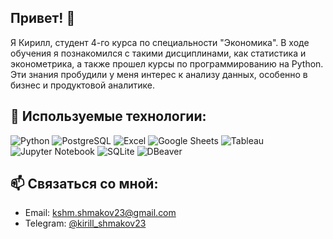 ## Привет! 👋

Я Кирилл, студент 4-го курса по специальности "Экономика". В ходе обучения я познакомился с такими дисциплинами, как статистика и эконометрика, а также прошел курсы по программированию на Python. Эти знания пробудили у меня интерес к анализу данных, особенно в бизнес и продуктовой аналитике.

## 🚀 Используемые технологии:
![Python](https://img.shields.io/badge/python-%233776AB.svg?&style=for-the-badge&logo=python&logoColor=white)
![PostgreSQL](https://img.shields.io/badge/postgresql-%23316192.svg?&style=for-the-badge&logo=postgresql&logoColor=white)
![Excel](https://img.shields.io/badge/Excel-%233498DB.svg?&style=for-the-badge&logo=microsoft-excel&logoColor=white)
![Google Sheets](https://img.shields.io/badge/Google_Sheets-%234285F4.svg?&style=for-the-badge&logo=google-sheets&logoColor=white)
![Tableau](https://img.shields.io/badge/Tableau-%23E97627.svg?&style=for-the-badge&logo=tableau&logoColor=white)
![Jupyter Notebook](https://img.shields.io/badge/Jupyter-%23F37626.svg?&style=for-the-badge&logo=jupyter&logoColor=white)
![SQLite](https://img.shields.io/badge/sqlite-%23003B57.svg?&style=for-the-badge&logo=sqlite&logoColor=white)
![DBeaver](https://img.shields.io/badge/DBeaver-%23000F23.svg?&style=for-the-badge&logo=dbeaver&logoColor=white)

## 📫 Связаться со мной:
- Email: kshm.shmakov23@gmail.com
- Telegram: [@kirill_shmakov23](https://t.me/kirill_shmakov23)
